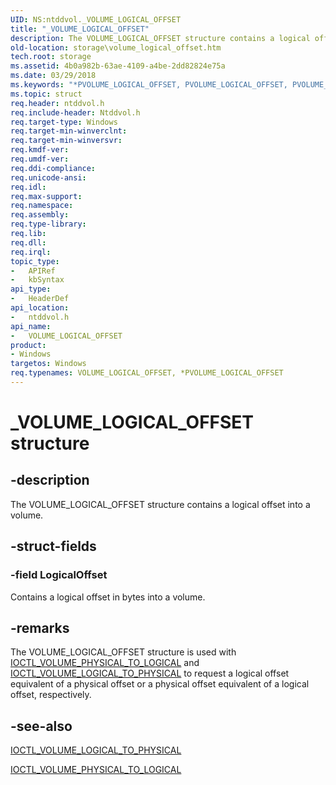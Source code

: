 ```yaml
---
UID: NS:ntddvol._VOLUME_LOGICAL_OFFSET
title: "_VOLUME_LOGICAL_OFFSET"
description: The VOLUME_LOGICAL_OFFSET structure contains a logical offset into a volume.
old-location: storage\volume_logical_offset.htm
tech.root: storage
ms.assetid: 4b0a982b-63ae-4109-a4be-2dd82824e75a
ms.date: 03/29/2018
ms.keywords: "*PVOLUME_LOGICAL_OFFSET, PVOLUME_LOGICAL_OFFSET, PVOLUME_LOGICAL_OFFSET structure pointer [Storage Devices], VOLUME_LOGICAL_OFFSET, VOLUME_LOGICAL_OFFSET structure [Storage Devices], _VOLUME_LOGICAL_OFFSET, ntddvol/PVOLUME_LOGICAL_OFFSET, ntddvol/VOLUME_LOGICAL_OFFSET, storage.volume_logical_offset, structs-volumemgr_97756e49-7151-4d3a-abbe-aa90a472c284.xml"
ms.topic: struct
req.header: ntddvol.h
req.include-header: Ntddvol.h
req.target-type: Windows
req.target-min-winverclnt: 
req.target-min-winversvr: 
req.kmdf-ver: 
req.umdf-ver: 
req.ddi-compliance: 
req.unicode-ansi: 
req.idl: 
req.max-support: 
req.namespace: 
req.assembly: 
req.type-library: 
req.lib: 
req.dll: 
req.irql: 
topic_type:
-	APIRef
-	kbSyntax
api_type:
-	HeaderDef
api_location:
-	ntddvol.h
api_name:
-	VOLUME_LOGICAL_OFFSET
product:
- Windows
targetos: Windows
req.typenames: VOLUME_LOGICAL_OFFSET, *PVOLUME_LOGICAL_OFFSET
---
```


# _VOLUME_LOGICAL_OFFSET structure


## -description


The VOLUME_LOGICAL_OFFSET structure contains a logical offset into a volume. 


## -struct-fields




### -field LogicalOffset

Contains a logical offset in bytes into a volume. 


## -remarks



The VOLUME_LOGICAL_OFFSET structure is used with <a href="https://msdn.microsoft.com/library/windows/hardware/ff561438">IOCTL_VOLUME_PHYSICAL_TO_LOGICAL</a> and <a href="https://msdn.microsoft.com/library/windows/hardware/ff561425">IOCTL_VOLUME_LOGICAL_TO_PHYSICAL</a> to request a logical offset equivalent of a physical offset or a physical offset equivalent of a logical offset, respectively. 




## -see-also




<a href="https://msdn.microsoft.com/library/windows/hardware/ff561425">IOCTL_VOLUME_LOGICAL_TO_PHYSICAL</a>



<a href="https://msdn.microsoft.com/library/windows/hardware/ff561438">IOCTL_VOLUME_PHYSICAL_TO_LOGICAL</a>
 

 

